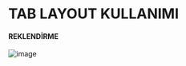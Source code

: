# TAB LAYOUT KULLANIMI

#### REKLENDİRME

![image](https://github.com/Gorur56/Android-Bootcamp-Program-Kotlin/assets/54911292/24663e2f-e088-45ba-9526-448a79873c10)
